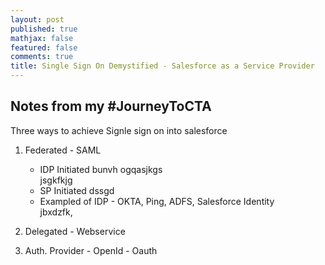 ```yaml
---
layout: post
published: true
mathjax: false
featured: false
comments: true
title: Single Sign On Demystified - Salesforce as a Service Provider
---
```

## Notes from my #JourneyToCTA

Three ways to achieve Signle sign on into salesforce 

1. Federated - SAML
    - IDP Initiated
    bunvh ogqasjkgs  
    jsgkfkjg
    - SP Initiated
    dssgd
    - Exampled of IDP - OKTA, Ping, ADFS, Salesforce Identity  
    jbxdzfk,
    
2. Delegated - Webservice
3. Auth. Provider - OpenId - Oauth